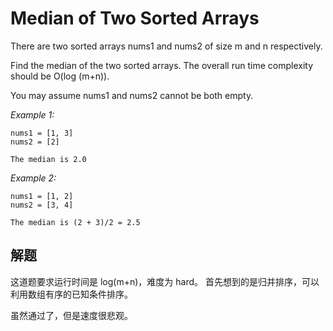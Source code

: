 # Median of Two Sorted Arrays
There are two sorted arrays nums1 and nums2 of size m and n respectively.

Find the median of the two sorted arrays. The overall run time complexity should be O(log (m+n)).

You may assume nums1 and nums2 cannot be both empty.

*Example 1:*
```
nums1 = [1, 3]
nums2 = [2]

The median is 2.0
```

*Example 2:*
```
nums1 = [1, 2]
nums2 = [3, 4]

The median is (2 + 3)/2 = 2.5
```

## 解题
这道题要求运行时间是 log(m+n)，难度为 hard。
首先想到的是归并排序，可以利用数组有序的已知条件排序。

虽然通过了，但是速度很悲观。

